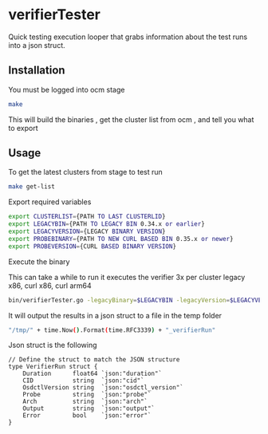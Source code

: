 # verifierTester
Quick testing execution looper that grabs information about the test runs into a json struct. 

## Installation
You must be logged into ocm stage 

```bash
make
```

This will build the binaries , get the cluster list from ocm , and tell you what to export
## Usage
 
To get the latest clusters from stage to test run 
```bash
make get-list
```
Export required variables
```bash
export CLUSTERLIST={PATH TO LAST CLUSTERLID}
export LEGACYBIN={PATH TO LEGACY BIN 0.34.x or earlier}
export LEGACYVERSION={LEGACY BINARY VERSION}
export PROBEBINARY={PATH TO NEW CURL BASED BIN 0.35.x or newer}
export PROBEVERSION={CURL BASED BINARY VERSION}
```
Execute the binary

This can take a while to run it executes the verifier 3x per cluster legacy x86, curl x86, curl arm64
```bash
bin/verifierTester.go -legacyBinary=$LEGACYBIN -legacyVersion=$LEGACYVERSION -probeBinary=$PROBEBINARY -probeVersion=$PROBEVERSION -clusterListFile=$CLUSTERLIST
```

It will output the results in a json struct to a file in the temp folder
```bash
"/tmp/" + time.Now().Format(time.RFC3339) + "_verifierRun"
```

Json struct is the following 
```golang
// Define the struct to match the JSON structure
type VerifierRun struct {
	Duration      float64 `json:"duration"`
	CID           string  `json:"cid"`
	OsdctlVersion string  `json:"osdctl_version"`
	Probe         string  `json:"probe"`
	Arch          string  `json:"arch"`
	Output        string  `json:"output"`
	Error         bool    `json:"error"`
}
```